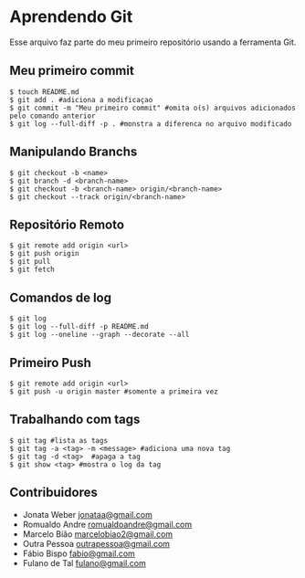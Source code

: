 # Aprendendo Git
Esse arquivo faz parte do meu primeiro repositório usando a ferramenta Git.

## Meu primeiro commit

```shell
$ touch README.md
$ git add . #adiciona a modificaçao
$ git commit -m "Meu primeiro commit" #omita o(s) arquivos adicionados pelo comando anterior
$ git log --full-diff -p . #monstra a diferenca no arquivo modificado
```

## Manipulando Branchs

```shell
$ git checkout -b <name>
$ git branch -d <branch-name>
$ git checkout -b <branch-name> origin/<branch-name>
$ git checkout --track origin/<branch-name>
```

## Repositório Remoto

```shell
$ git remote add origin <url>
$ git push origin
$ git pull
$ git fetch
```

## Comandos de log

```shell
$ git log
$ git log --full-diff -p README.md
$ git log --oneline --graph --decorate --all
```

## Primeiro Push

```shell
$ git remote add origin <url>                
$ git push -u origin master #somente a primeira vez
```

## Trabalhando com tags
```shell
$ git tag #lista as tags
$ git tag -a <tag> -m <message> #adiciona uma nova tag
$ git tag -d <tag>  #apaga a tag
$ git show <tag> #mostra o log da tag
```
## Contribuidores
* Jonata Weber <jonataa@gmail.com>
* Romualdo Andre <romualdoandre@gmail.com>
* Marcelo Bião <marcelobiao2@gmail.com>
* Outra Pessoa <outrapessoa@gmail.com>
* Fábio Bispo <fabio@gmail.com>
* Fulano de Tal <fulano@gmail.com>
